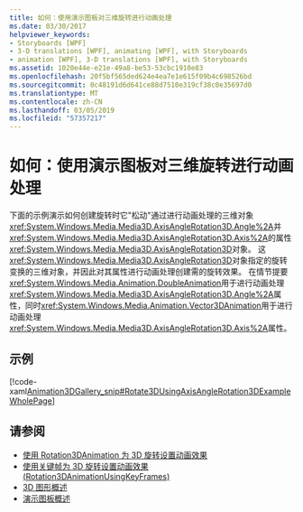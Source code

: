 ```yaml
---
title: 如何：使用演示图板对三维旋转进行动画处理
ms.date: 03/30/2017
helpviewer_keywords:
- Storyboards [WPF]
- 3-D translations [WPF], animating [WPF], with Storyboards
- animation [WPF], 3-D translations [WPF], with Storyboards
ms.assetid: 1020e44e-e21e-49a8-be53-53cbc1910e83
ms.openlocfilehash: 20f5bf565ded624e4ea7e1e615f09b4c698526bd
ms.sourcegitcommit: 0c48191d6d641ce88d7510e319cf38c0e35697d0
ms.translationtype: MT
ms.contentlocale: zh-CN
ms.lasthandoff: 03/05/2019
ms.locfileid: "57357217"
---
```

# <a name="how-to-animate-a-3-d-rotation-using-storyboards"></a>如何：使用演示图板对三维旋转进行动画处理
下面的示例演示如何创建旋转时它"松动"通过进行动画处理的三维对象<xref:System.Windows.Media.Media3D.AxisAngleRotation3D.Angle%2A>并<xref:System.Windows.Media.Media3D.AxisAngleRotation3D.Axis%2A>的属性<xref:System.Windows.Media.Media3D.AxisAngleRotation3D>对象。 这<xref:System.Windows.Media.Media3D.AxisAngleRotation3D>对象指定的旋转变换的三维对象，并因此对其属性进行动画处理创建需的旋转效果。 在情节提要<xref:System.Windows.Media.Animation.DoubleAnimation>用于进行动画处理<xref:System.Windows.Media.Media3D.AxisAngleRotation3D.Angle%2A>属性，同时<xref:System.Windows.Media.Animation.Vector3DAnimation>用于进行动画处理<xref:System.Windows.Media.Media3D.AxisAngleRotation3D.Axis%2A>属性。  
  
## <a name="example"></a>示例  
 [!code-xaml[Animation3DGallery_snip#Rotate3DUsingAxisAngleRotation3DExampleWholePage](~/samples/snippets/csharp/VS_Snippets_Wpf/Animation3DGallery_snip/CS/Rotat3DUsingAxisAngleRotation3DExample.xaml#rotate3dusingaxisanglerotation3dexamplewholepage)]  
  
## <a name="see-also"></a>请参阅
- [使用 Rotation3DAnimation 为 3D 旋转设置动画效果](how-to-animate-a-3-d-rotation-using-rotation3danimation.md)
- [使用关键帧为 3D 旋转设置动画效果 (Rotation3DAnimationUsingKeyFrames)](how-to-animate-a-3-d-rotation-using-key-frames.md)
- [3D 图形概述](3-d-graphics-overview.md)
- [演示图板概述](storyboards-overview.md)
